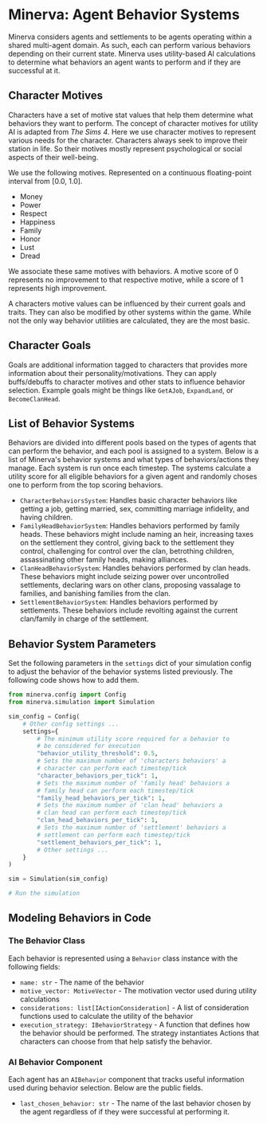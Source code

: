 # Minerva: Agent Behavior Systems

Minerva considers agents and settlements to be agents operating within a shared multi-agent domain. As such, each can
perform various behaviors depending on their current state. Minerva uses utility-based AI calculations to determine what
behaviors an agent wants to perform and if they are successful at it.

## Character Motives

Characters have a set of motive stat values that help them determine what behaviors they want to perform. The concept of
character motives for utility AI is adapted from *The Sims 4*. Here we use character motives to represent various needs
for the character. Characters always seek to improve their station in life. So their motives mostly represent
psychological or social aspects of their well-being.

We use the following motives. Represented on a continuous floating-point interval from [0.0, 1.0].

- Money
- Power
- Respect
- Happiness
- Family
- Honor
- Lust
- Dread

We associate these same motives with behaviors. A motive score of 0 represents no improvement to that respective motive,
while a score of 1 represents high improvement.

A characters motive values can be influenced by their current goals and traits. They can also be modified by other
systems within the game. While not the only way behavior utilities are calculated, they are the most basic.

## Character Goals

Goals are additional information tagged to characters that provides more information about their
personality/motivations. They can apply buffs/debuffs to character motives and other stats to influence behavior
selection. Example goals might be things like `GetAJob`, `ExpandLand`, or `BecomeClanHead`.

## List of Behavior Systems

Behaviors are divided into different pools based on the types of agents that can perform the behavior, and each pool is
assigned to a system. Below is a list of Minerva's behavior systems and what types of behaviors/actions they manage.
Each system is run once each timestep. The systems calculate a utility score for all eligible behaviors for a given
agent and randomly choses one to perform from the top scoring behaviors.

- `CharacterBehaviorsSystem`: Handles basic character behaviors like getting a job, getting married, sex, committing
  marriage infidelity, and having children.
- `FamilyHeadBehaviorSystem`: Handles behaviors performed by family heads. These behaviors might include naming an heir,
  increasing taxes on the settlement they control, giving back to the settlement they control, challenging for control
  over the clan, betrothing children, assassinating other family heads, making alliances.
- `ClanHeadBehaviorSystem`: Handles behaviors performed by clan heads. These behaviors might include seizing power over
  uncontrolled settlements, declaring wars on other clans, proposing vassalage to families, and banishing families from
  the clan.
- `SettlementBehaviorSystem`: Handles behaviors performed by settlements. These behaviors include revolting against the
  current clan/family in charge of the settlement.

## Behavior System Parameters

Set the following parameters in the `settings` dict of your simulation config to adjust the behavior of the behavior
systems listed previously. The following code shows how to add them.

```python
from minerva.config import Config
from minerva.simulation import Simulation

sim_config = Config(
    # Other config settings ...
    settings={
        # The minimum utility score required for a behavior to
        # be considered for execution
        "behavior_utility_threshold": 0.5,
        # Sets the maximum number of 'characters behaviors' a
        # character can perform each timestep/tick
        "character_behaviors_per_tick": 1,
        # Sets the maximum number of 'family head' behaviors a
        # family head can perform each timestep/tick
        "family_head_behaviors_per_tick": 1,
        # Sets the maximum number of 'clan head' behaviors a
        # clan head can perform each timestep/tick
        "clan_head_behaviors_per_tick": 1,
        # Sets the maximum number of 'settlement' behaviors a
        # settlement can perform each timestep/tick
        "settlement_behaviors_per_tick": 1,
        # Other settings ...
    }
)

sim = Simulation(sim_config)

# Run the simulation
```

## Modeling Behaviors in Code

### The Behavior Class

Each behavior is represented using a `Behavior` class instance with the following fields:

- `name: str` - The name of the behavior
- `motive_vector: MotiveVector` - The motivation vector used during utility calculations
- `considerations: list[IActionConsideration]` - A list of consideration functions used to calculate the utility of the
  behavior
- `execution_strategy: IBehaviorStrategy` - A function that defines how the behavior should be performed. The strategy
  instantiates Actions that characters can choose from that help satisfy the behavior.

### AI Behavior Component

Each agent has an `AIBehavior` component that tracks useful information used during behavior selection. Below are the
public fields.

- `last_chosen_behavior: str` - The name of the last behavior chosen by the agent regardless of if they were successful
  at performing it.
